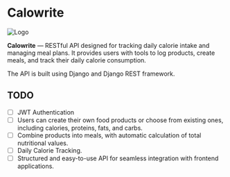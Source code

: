 # Calowrite

![Logo](https://ibb.co/qpx7Jyg)

**Calowrite** — RESTful API designed for tracking daily calorie intake and managing meal plans. It provides users with tools to log products, create meals, and track their daily calorie consumption.

The API is built using Django and Django REST framework.

## TODO
- [ ] JWT Authentication
- [ ] Users can create their own food products or choose from existing ones, including calories, proteins, fats, and carbs.
- [ ] Combine products into meals, with automatic calculation of total nutritional values.
- [ ] Daily Calorie Tracking.
- [ ] Structured and easy-to-use API for seamless integration with frontend applications.
